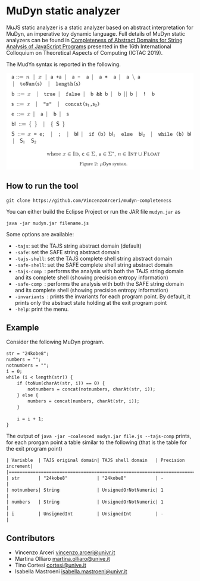 # MuDyn static analyzer
MuJS static analyzer is a static analyzer based on abstract interpretation for MuDyn, an imperative toy dynamic language. Full details of MuDyn static analyzers can be found in [Completeness of Abstract Domains for String Analysis of JavaScript Programs](https://link.springer.com/chapter/10.1007%2F978-3-030-32505-3_15) presented in the 16th International Colloquium on Theoretical Aspects of Computing (ICTAC 2019).

The MudYn syntax is reported in the following.

![image](misc/syn.png)

## How to run the tool
```
git clone https://github.com/VincenzoArceri/mudyn-completeness
```
You can either build the Eclipse Project or run the JAR file `mudyn.jar` as
```
java -jar mudyn.jar filename.js 
```
Some options are available:
* `-tajs`: set the TAJS string abstract domain (default)
* `-safe`: set the SAFE string abstract domain
* `-tajs-shell`: set the TAJS complete shell string abstract domain
* `-safe-shell`: set the SAFE complete shell string abstract domain
* `-tajs-comp `: performs the analysis with both the TAJS string domain and its complete shell (showing precision entropy information)
* `-safe-comp `: performs the analysis with both the SAFE string domain and its complete shell (showing precision entropy information)
* `-invariants `: prints the invariants for each program point. By default, it prints only the abstract state holding at the exit program point
* `-help`: print the menu.

## Example
Consider the following MuDyn program.

```
str = "24kobe8";
numbers = "";
notnumbers = "";
i = 0;
while (i < length(str)) {
	if (toNum(charAt(str, i)) == 0) {
		notnumbers = concat(notnumbers, charAt(str, i));
	} else {
		numbers = concat(numbers, charAt(str, i));	
	}

	i = i + 1;
}
```

The output of `java -jar -coalesced mudyn.jar file.js --tajs-comp` prints, for each prorgam point a table similar to the following (that is the table for the exit program point)

```
| Variable  | TAJS original domain| TAJS shell domain   | Precision increment|
|============================================================================|
| str       | "24kobe8"           | "24kobe8"           | -                  |
| notnumbers| String              | UnsignedOrNotNumeric| 1                  |
| numbers   | String              | UnsignedOrNotNumeric| 1                  |
| i         | UnsignedInt         | UnsignedInt         | -                  |

```
## Contributors
- Vincenzo Arceri vincenzo.arceri@univr.it
- Martina Olliaro martina.olliaro@unive.it
- Tino Cortesi cortesi@unive.it
- Isabella Mastroeni isabella.mastroeni@univr.it
